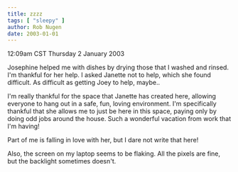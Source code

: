 ```yaml
---
title: zzzz
tags: [ "sleepy" ]
author: Rob Nugen
date: 2003-01-01
---
```


<p class=date>12:09am CST Thursday 2 January 2003</p>

<p>Josephine helped me with dishes by drying those that I washed and
rinsed.  I'm thankful for her help.  I asked Janette not to help,
which she found difficult.  As difficult as getting Joey to help,
maybe..</p>

<p>I'm really thankful for the space that Janette has created here,
allowing everyone to hang out in a safe, fun, loving environment.  I'm
specifically thankful that she allows me to just be here in this
space, paying only by doing odd jobs around the house.  Such a
wonderful vacation from work that I'm having!</p>

<p>Part of me is falling in love with her, but I dare not write that
here!</p>

<p>Also, the screen on my laptop seems to be flaking.  All the pixels
are fine, but the backlight sometimes doesn't.</p>
